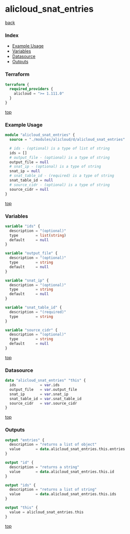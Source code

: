 # alicloud_snat_entries

[back](../alicloud.md)

### Index

- [Example Usage](#example-usage)
- [Variables](#variables)
- [Datasource](#datasource)
- [Outputs](#outputs)

### Terraform

```terraform
terraform {
  required_providers {
    alicloud = ">= 1.111.0"
  }
}
```

[top](#index)

### Example Usage

```terraform
module "alicloud_snat_entries" {
  source = "./modules/alicloud/d/alicloud_snat_entries"

  # ids - (optional) is a type of list of string
  ids = []
  # output_file - (optional) is a type of string
  output_file = null
  # snat_ip - (optional) is a type of string
  snat_ip = null
  # snat_table_id - (required) is a type of string
  snat_table_id = null
  # source_cidr - (optional) is a type of string
  source_cidr = null
}
```

[top](#index)

### Variables

```terraform
variable "ids" {
  description = "(optional)"
  type        = list(string)
  default     = null
}

variable "output_file" {
  description = "(optional)"
  type        = string
  default     = null
}

variable "snat_ip" {
  description = "(optional)"
  type        = string
  default     = null
}

variable "snat_table_id" {
  description = "(required)"
  type        = string
}

variable "source_cidr" {
  description = "(optional)"
  type        = string
  default     = null
}
```

[top](#index)

### Datasource

```terraform
data "alicloud_snat_entries" "this" {
  ids           = var.ids
  output_file   = var.output_file
  snat_ip       = var.snat_ip
  snat_table_id = var.snat_table_id
  source_cidr   = var.source_cidr
}
```

[top](#index)

### Outputs

```terraform
output "entries" {
  description = "returns a list of object"
  value       = data.alicloud_snat_entries.this.entries
}

output "id" {
  description = "returns a string"
  value       = data.alicloud_snat_entries.this.id
}

output "ids" {
  description = "returns a list of string"
  value       = data.alicloud_snat_entries.this.ids
}

output "this" {
  value = alicloud_snat_entries.this
}
```

[top](#index)